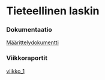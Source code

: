# Tieteellinen laskin
### Dokumentaatio
[Määrittelydokumentti](https://github.com/samvancart/tieteellinen_laskin/blob/main/dokumentaatio/m%C3%A4%C3%A4rittelydokumentti.md)
### Viikkoraportit
[viikko_1](https://github.com/samvancart/tieteellinen_laskin/blob/main/viikkoraportit/viikko_1.md)